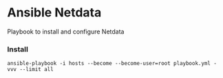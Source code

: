 # Ansible Netdata

Playbook to install and configure Netdata

### Install
```
ansible-playbook -i hosts --become --become-user=root playbook.yml -vvv --limit all
```
